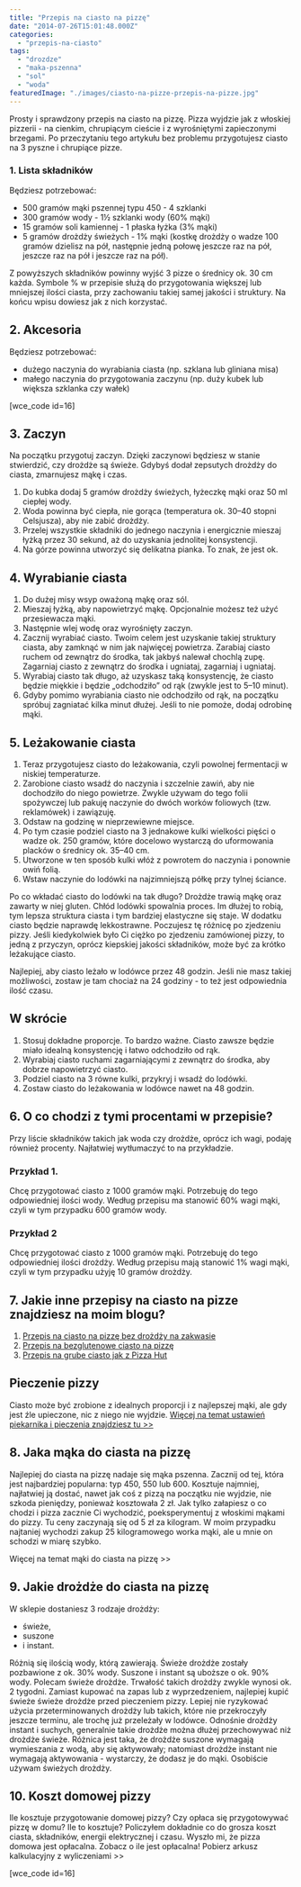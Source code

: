 ```yaml
---
title: "Przepis na ciasto na pizzę"
date: "2014-07-26T15:01:48.000Z"
categories: 
  - "przepis-na-ciasto"
tags: 
  - "drozdze"
  - "maka-pszenna"
  - "sol"
  - "woda"
featuredImage: "./images/ciasto-na-pizze-przepis-na-pizze.jpg"
---
```


Prosty i sprawdzony przepis na ciasto na pizzę. Pizza wyjdzie jak z włoskiej pizzerii - na cienkim, chrupiącym cieście i z wyrośniętymi zapieczonymi brzegami. Po przeczytaniu tego artykułu bez problemu przygotujesz ciasto na 3 pyszne i chrupiące pizze.

### 1\. Lista składników

Będziesz potrzebować:

- 500 gramów mąki pszennej typu 450 - 4 szklanki
- 300 gramów wody - 1½ szklanki wody (60% mąki)
- 15 gramów soli kamiennej - 1 płaska łyżka (3% mąki)
- 5 gramów drożdży świeżych - 1% mąki (kostkę drożdży o wadze 100 gramów dzielisz na pół, następnie jedną połowę jeszcze raz na pół, jeszcze raz na pół i jeszcze raz na pół).

Z powyższych składników powinny wyjść 3 pizze o średnicy ok. 30 cm każda. Symbole % w przepisie służą do przygotowania większej lub mniejszej ilości ciasta, przy zachowaniu takiej samej jakości i struktury. Na końcu wpisu dowiesz jak z nich korzystać.

## 2\. Akcesoria

Będziesz potrzebować:

- dużego naczynia do wyrabiania ciasta (np. szklana lub gliniana misa)
- małego naczynia do przygotowania zaczynu (np. duży kubek lub większa szklanka czy wałek)

\[wce\_code id=16\]

## 3\. Zaczyn

Na początku przygotuj zaczyn. Dzięki zaczynowi będziesz w stanie stwierdzić, czy drożdże są świeże. Gdybyś dodał zepsutych drożdży do ciasta, zmarnujesz mąkę i czas.

1. Do kubka dodaj 5 gramów drożdży świeżych, łyżeczkę mąki oraz 50 ml ciepłej wody.
2. Woda powinna być ciepła, nie gorąca (temperatura ok. 30–40 stopni Celsjusza), aby nie zabić drożdży.
3. Przelej wszystkie składniki do jednego naczynia i energicznie mieszaj łyżką przez 30 sekund, aż do uzyskania jednolitej konsystencji.
4. Na górze powinna utworzyć się delikatna pianka. To znak, że jest ok.

## 4\. Wyrabianie ciasta

1. Do dużej misy wsyp oważoną mąkę oraz sól.
2. Mieszaj łyżką, aby napowietrzyć mąkę. Opcjonalnie możesz też użyć przesiewacza mąki.
3. Następnie wlej wodę oraz wyrośnięty zaczyn.
4. Zacznij wyrabiać ciasto. Twoim celem jest uzyskanie takiej struktury ciasta, aby zamknąć w nim jak najwięcej powietrza. Zarabiaj ciasto ruchem od zewnątrz do środka, tak jakbyś nalewał chochlą zupę. Zagarniaj ciasto z zewnątrz do środka i ugniataj, zagarniaj i ugniataj.
5. Wyrabiaj ciasto tak długo, aż uzyskasz taką konsystencję, że ciasto będzie miękkie i będzie „odchodziło” od rąk (zwykle jest to 5–10 minut).
6. Gdyby pomimo wyrabiania ciasto nie odchodziło od rąk, na początku spróbuj zagniatać kilka minut dłużej. Jeśli to nie pomoże, dodaj odrobinę mąki.

## 5\. Leżakowanie ciasta

1. Teraz przygotujesz ciasto do leżakowania, czyli powolnej fermentacji w niskiej temperaturze.
2. Zarobione ciasto wsadź do naczynia i szczelnie zawiń, aby nie dochodziło do niego powietrze. Zwykle używam do tego folii spożywczej lub pakuję naczynie do dwóch worków foliowych (tzw. reklamówek) i zawiązuję.
3. Odstaw na godzinę w nieprzewiewne miejsce.
4. Po tym czasie podziel ciasto na 3 jednakowe kulki wielkości pięści o wadze ok. 250 gramów, które docelowo wystarczą do uformowania placków o średnicy ok. 35–40 cm.
5. Utworzone w ten sposób kulki włóż z powrotem do naczynia i ponownie owiń folią.
6. Wstaw naczynie do lodówki na najzimniejszą półkę przy tylnej ściance.

Po co wkładać ciasto do lodówki na tak długo? Drożdże trawią mąkę oraz zawarty w niej gluten. Chłód lodówki spowalnia proces. Im dłużej to robią, tym lepsza struktura ciasta i tym bardziej elastyczne się staje. W dodatku ciasto będzie naprawdę lekkostrawne. Poczujesz tę różnicę po zjedzeniu pizzy. Jeśli kiedykolwiek było Ci ciężko po zjedzeniu zamówionej pizzy, to jedną z przyczyn, oprócz kiepskiej jakości składników, może być za krótko leżakujące ciasto.

Najlepiej, aby ciasto leżało w lodówce przez 48 godzin. Jeśli nie masz takiej możliwości, zostaw je tam chociaż na 24 godziny - to też jest odpowiednia ilość czasu.

## W skrócie

1. Stosuj dokładne proporcje. To bardzo ważne. Ciasto zawsze będzie miało idealną konsystencję i łatwo odchodziło od rąk.
2. Wyrabiaj ciasto ruchami zagarniającymi z zewnątrz do środka, aby dobrze napowietrzyć ciasto.
3. Podziel ciasto na 3 równe kulki, przykryj i wsadź do lodówki.
4. Zostaw ciasto do leżakowania w lodówce nawet na 48 godzin.

## 6\. O co chodzi z tymi procentami w przepisie?

Przy liście składników takich jak woda czy drożdże, oprócz ich wagi, podaję również procenty. Najłatwiej wytłumaczyć to na przykładzie.

### Przykład 1.

Chcę przygotować ciasto z 1000 gramów mąki. Potrzebuję do tego odpowiedniej ilości wody. Według przepisu ma stanowić 60% wagi mąki, czyli w tym przypadku 600 gramów wody.

### Przykład 2

Chcę przygotować ciasto z 1000 gramów mąki. Potrzebuję do tego odpowiedniej ilości drożdży. Według przepisu mają stanowić 1% wagi mąki, czyli w tym przypadku użyję 10 gramów drożdży.

## 7\. Jakie inne przepisy na ciasto na pizze znajdziesz na moim blogu?

1. <a href="/pizza-na-zakwasie-bez-drozdzy/">Przepis na ciasto na pizzę bez drożdży na zakwasie</a>
2. <a href="/pizza-bezglutenowa-maka-bezglutenowa/">Przepis na bezglutenowe ciasto na pizzę</a>
3. <a href="/jeszcze-lepszy-przepis-na-pizze-jak-z-pizza-hut/">Przepis na grube ciasto jak z Pizza Hut</a>

## Pieczenie pizzy

Ciasto może być zrobione z idealnych proporcji i z najlepszej mąki, ale gdy jest źle upieczone, nic z niego nie wyjdzie. <a href="/pieczenie-pizzy/">Więcej na temat ustawień piekarnika i pieczenia znajdziesz tu &gt;&gt;</a>

## 8\. Jaka mąka do ciasta na pizzę

Najlepiej do ciasta na pizzę nadaje się mąka pszenna. Zacznij od tej, która jest najbardziej popularna: typ 450, 550 lub 600. Kosztuje najmniej, najłatwiej ją dostać, nawet jak coś z pizzą na początku nie wyjdzie, nie szkoda pieniędzy, ponieważ kosztowała 2 zł. Jak tylko załapiesz o co chodzi i pizza zacznie Ci wychodzić, poeksperymentuj z włoskimi mąkami do pizzy. Tu ceny zaczynają się od 5 zł za kilogram. W moim przypadku najtaniej wychodzi zakup 25 kilogramowego worka mąki, ale u mnie on schodzi w miarę szybko.

Więcej na temat mąki do ciasta na pizzę >>

## 9\. Jakie drożdże do ciasta na pizzę

W sklepie dostaniesz 3 rodzaje drożdży:

- świeże,
- suszone
- i instant.

Różnią się ilością wody, którą zawierają. Świeże drożdże zostały pozbawione z ok. 30% wody. Suszone i instant są uboższe o ok. 90% wody. Polecam świeże drożdże. Trwałość takich drożdży zwykle wynosi ok. 2 tygodni. Zamiast kupować na zapas lub z wyprzedzeniem, najlepiej kupić świeże świeże drożdże przed pieczeniem pizzy. Lepiej nie ryzykować użycia przeterminowanych drożdży lub takich, które nie przekroczyły jeszcze terminu, ale trochę już przeleżały w lodówce. Odnośnie drożdży instant i suchych, generalnie takie drożdże można dłużej przechowywać niż drożdże świeże. Różnica jest taka, że drożdże suszone wymagają wymieszania z wodą, aby się aktywowały; natomiast drożdże instant nie wymagają aktywowania - wystarczy, że dodasz je do mąki. Osobiście używam świeżych drożdży.

## 10\. Koszt domowej pizzy

Ile kosztuje przygotowanie domowej pizzy? Czy opłaca się przygotowywać pizzę w domu? Ile to kosztuje? Policzyłem dokładnie co do grosza koszt ciasta, składników, energii elektrycznej i czasu. Wyszło mi, że pizza domowa jest opłacalna. Zobacz o ile jest opłacalna! Pobierz arkusz kalkulacyjny z wyliczeniami >>

\[wce\_code id=16\]
